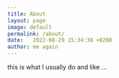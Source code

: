 ```yaml
---
title: About
layout: page
image: default
permalink: /about/
date:   2022-08-29 15:34:38 +0200
author: me again
---
```


this is what I usually do and like ...
